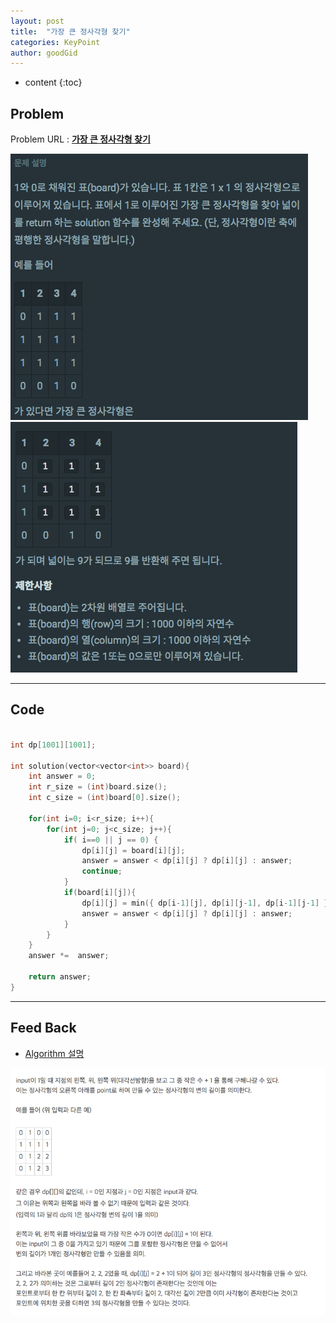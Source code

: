 ```yaml
---
layout: post
title:  "가장 큰 정사각형 찾기"
categories: KeyPoint
author: goodGid
---
```

* content
{:toc}

## Problem 
Problem URL : **[가장 큰 정사각형 찾기](https://programmers.co.kr/learn/courses/30/lessons/12905)**



![](/assets/img/algorithm/find_square_area_1.png)
![](/assets/img/algorithm/find_square_area_2.png)



---




## Code

``` cpp

int dp[1001][1001];

int solution(vector<vector<int>> board){
    int answer = 0;
    int r_size = (int)board.size();
    int c_size = (int)board[0].size();
    
    for(int i=0; i<r_size; i++){
        for(int j=0; j<c_size; j++){
            if( i==0 || j == 0) {
                dp[i][j] = board[i][j];
                answer = answer < dp[i][j] ? dp[i][j] : answer;
                continue;
            }
            if(board[i][j]){
                dp[i][j] = min({ dp[i-1][j], dp[i][j-1], dp[i-1][j-1] }) + 1;
                answer = answer < dp[i][j] ? dp[i][j] : answer;
            }
        }
    }
    answer *=  answer;
    
    return answer;
}

```


---

## Feed Back 

* [Algorithm 설명](http://ksj14.tistory.com/entry/BackJoon1915-%EA%B0%80%EC%9E%A5-%ED%81%B0-%EC%A0%95%EC%82%AC%EA%B0%81%ED%98%95)


![](/assets/img/algorithm/find_square_area_3.png)




